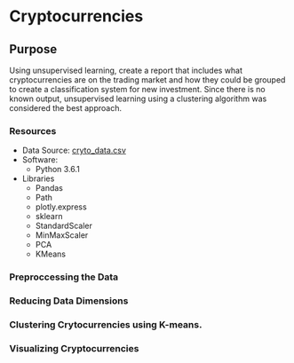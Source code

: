 # Cryptocurrencies

## Purpose
Using unsupervised learning, create a report that includes what cryptocurrencies are on the trading market and how they could be grouped to create a classification system for new investment.   Since there is no known output, unsupervised learning using a clustering algorithm was considered the best approach.


### Resources
- Data Source: [cryto_data.csv](https://github.com/stephenanayashilliard/Cryptocurrencies/blob/main/Resources/crypto_data.csv) 
- Software:
  - Python 3.6.1
- Libraries
  - Pandas
  - Path
  - plotly.express
  - sklearn
  - StandardScaler
  - MinMaxScaler
  - PCA
  - KMeans

### Preproccessing the Data

### Reducing Data Dimensions
### Clustering Crytocurrencies using K-means.
### Visualizing Cryptocurrencies
